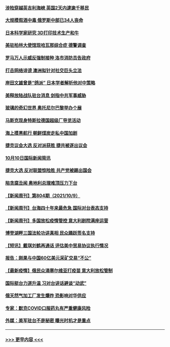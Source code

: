 #### [涉险穿越英吉利海峡 英国2天内逮逾千移民](../pages/prog202/a103239731.md?t=10111450) 
#### [大规模假酒中毒 俄罗斯中部已34人丧命](../pages/prog202/a103239706.md?t=10111450) 
#### [日本科学家研究 3D打印技术生产和牛](../pages/prog202/a103239434.md?t=10111450) 
#### [美驻柏林大使馆现哈瓦那综合症 德警调查](../pages/prog202/a103239464.md?t=10111450) 
#### [罗马万人示威反强制接种 洛市消防员告政府](../pages/prog202/a103239494.md?t=10111450) 
#### [打击网络诽谤 澳洲拟针对社交巨头立法](../pages/prog202/a103239472.md?t=10111450) 
#### [岸田文雄曾是“鸽派” 日本学者解析他对中策略](../pages/prog202/a103239451.md?t=10111450) 
#### [美释放陆战队驻台消息 剑指中共军事威胁](../pages/prog202/a103239294.md?t=10111450) 
#### [玻璃的奇幻世界 奥托尼尔巴黎举办个展](../pages/prog202/a103239287.md?t=10111450) 
#### [马斯克现身特斯拉德国超级厂导览活动](../pages/prog202/a103239269.md?t=10111450) 
#### [海上摸黑航行 朝鲜煤炭走私中国加剧](../pages/prog202/a103239335.md?t=10111450) 
#### [捷克议会大选 反对派获胜 捷共被逐出议会](../pages/prog202/a103239311.md?t=10111450) 
#### [10月10日国际新闻简讯](../pages/prog202/a103239296.md?t=10111450) 
#### [捷克大选 反对联盟惊险胜 共产党被踢出国会](../pages/prog202/a103239120.md?t=10111450) 
#### [陷贪腐丑闻 奥地利总理难顶压力下台](../pages/prog202/a103239095.md?t=10111450) 
#### [【新闻周刊】第804期（2021/10/9）](../pages/prog202/a103238967.md?t=10111450) 
#### [【新闻周刊】台海四十年来最危急 国际对台表态支持](../pages/prog202/a103238938.md?t=10111450) 
#### [【新闻周刊】多国放松疫情管控 意大利剧院满座运营](../pages/prog202/a103238919.md?t=10111450) 
#### [博登湖畔三国法轮功讲真相 民众踊跃签名支持](../pages/prog202/a103238608.md?t=10111450) 
#### [【短讯】戴琪刘鹤再通话 评估美中贸易协议执行情况](../pages/prog202/a103238879.md?t=10111450) 
#### [报告：刚果与中国60亿美元采矿交易“不公”](../pages/prog202/a103238733.md?t=10111450) 
#### [【最新疫情】俄民众涌塞尔维亚打疫苗 意大利放松管制](../pages/prog202/a103238752.md?t=10111450) 
#### [国际挺台力道升温 习对台讲话避谈“动武”](../pages/prog202/a103238723.md?t=10111450) 
#### [俄天然气加工厂发生爆炸 恐影响对华供应](../pages/prog202/a103238654.md?t=10111450) 
#### [专家：默克COVID口服药丸有严重健康风险](../pages/prog202/a103238648.md?t=10111450) 
#### [外媒：美军驻台不是秘密 曝光时机才是重点](../pages/prog202/a103238625.md?t=10111450) 

----
#### [ >>> 更早内容 <<< ](../indexes/prog202-earlier.md)
